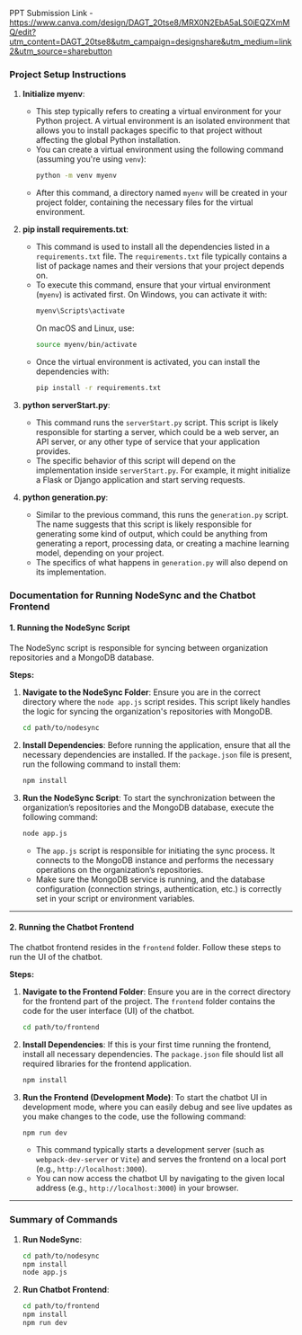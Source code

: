 PPT Submission Link - https://www.canva.com/design/DAGT_20tse8/MRX0N2EbA5aLS0iEQZXmMQ/edit?utm_content=DAGT_20tse8&utm_campaign=designshare&utm_medium=link2&utm_source=sharebutton

### Project Setup Instructions

1. **Initialize myenv**:
   - This step typically refers to creating a virtual environment for your Python project. A virtual environment is an isolated environment that allows you to install packages specific to that project without affecting the global Python installation. 
   - You can create a virtual environment using the following command (assuming you're using `venv`):
     ```bash
     python -m venv myenv
     ```
   - After this command, a directory named `myenv` will be created in your project folder, containing the necessary files for the virtual environment.

2. **pip install requirements.txt**:
   - This command is used to install all the dependencies listed in a `requirements.txt` file. The `requirements.txt` file typically contains a list of package names and their versions that your project depends on.
   - To execute this command, ensure that your virtual environment (`myenv`) is activated first. On Windows, you can activate it with:
     ```bash
     myenv\Scripts\activate
     ```
     On macOS and Linux, use:
     ```bash
     source myenv/bin/activate
     ```
   - Once the virtual environment is activated, you can install the dependencies with:
     ```bash
     pip install -r requirements.txt
     ```

3. **python serverStart.py**:
   - This command runs the `serverStart.py` script. This script is likely responsible for starting a server, which could be a web server, an API server, or any other type of service that your application provides.
   - The specific behavior of this script will depend on the implementation inside `serverStart.py`. For example, it might initialize a Flask or Django application and start serving requests.

4. **python generation.py**:
   - Similar to the previous command, this runs the `generation.py` script. The name suggests that this script is likely responsible for generating some kind of output, which could be anything from generating a report, processing data, or creating a machine learning model, depending on your project.
   - The specifics of what happens in `generation.py` will also depend on its implementation.

### Documentation for Running NodeSync and the Chatbot Frontend

#### 1. **Running the NodeSync Script**
The NodeSync script is responsible for syncing between organization repositories and a MongoDB database.

**Steps:**

1. **Navigate to the NodeSync Folder**:
   Ensure you are in the correct directory where the `node app.js` script resides. This script likely handles the logic for syncing the organization's repositories with MongoDB.

   ```bash
   cd path/to/nodesync
   ```

2. **Install Dependencies**:
   Before running the application, ensure that all the necessary dependencies are installed. If the `package.json` file is present, run the following command to install them:

   ```bash
   npm install
   ```

3. **Run the NodeSync Script**:
   To start the synchronization between the organization’s repositories and the MongoDB database, execute the following command:

   ```bash
   node app.js
   ```

   - The `app.js` script is responsible for initiating the sync process. It connects to the MongoDB instance and performs the necessary operations on the organization’s repositories.
   - Make sure the MongoDB service is running, and the database configuration (connection strings, authentication, etc.) is correctly set in your script or environment variables.

---

#### 2. **Running the Chatbot Frontend**

The chatbot frontend resides in the `frontend` folder. Follow these steps to run the UI of the chatbot.

**Steps:**

1. **Navigate to the Frontend Folder**:
   Ensure you are in the correct directory for the frontend part of the project. The `frontend` folder contains the code for the user interface (UI) of the chatbot.

   ```bash
   cd path/to/frontend
   ```

2. **Install Dependencies**:
   If this is your first time running the frontend, install all necessary dependencies. The `package.json` file should list all required libraries for the frontend application.

   ```bash
   npm install
   ```

3. **Run the Frontend (Development Mode)**:
   To start the chatbot UI in development mode, where you can easily debug and see live updates as you make changes to the code, use the following command:

   ```bash
   npm run dev
   ```

   - This command typically starts a development server (such as `webpack-dev-server` or `Vite`) and serves the frontend on a local port (e.g., `http://localhost:3000`).
   - You can now access the chatbot UI by navigating to the given local address (e.g., `http://localhost:3000`) in your browser.

---

### Summary of Commands

1. **Run NodeSync**:
   ```bash
   cd path/to/nodesync
   npm install
   node app.js
   ```

2. **Run Chatbot Frontend**:
   ```bash
   cd path/to/frontend
   npm install
   npm run dev
   ```
